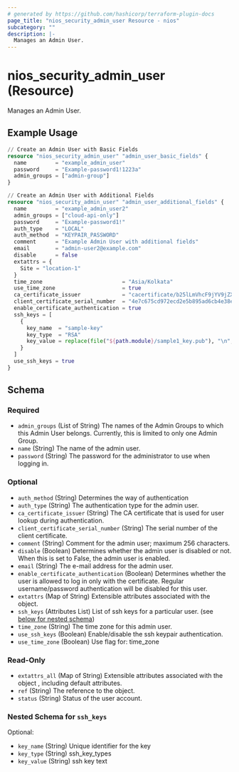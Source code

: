 ```yaml
---
# generated by https://github.com/hashicorp/terraform-plugin-docs
page_title: "nios_security_admin_user Resource - nios"
subcategory: ""
description: |-
  Manages an Admin User.
---
```


# nios_security_admin_user (Resource)

Manages an Admin User.

## Example Usage

```terraform
// Create an Admin User with Basic Fields
resource "nios_security_admin_user" "admin_user_basic_fields" {
  name         = "example_admin_user"
  password     = "Example-password1!1223a"
  admin_groups = ["admin-group"]
}

// Create an Admin User with Additional Fields
resource "nios_security_admin_user" "admin_user_additional_fields" {
  name         = "example_admin_user2"
  admin_groups = ["cloud-api-only"]
  password     = "Example-password1!"
  auth_type    = "LOCAL"
  auth_method  = "KEYPAIR_PASSWORD"
  comment      = "Example Admin User with additional fields"
  email        = "admin-user2@example.com"
  disable      = false
  extattrs = {
    Site = "location-1"
  }
  time_zone                         = "Asia/Kolkata"
  use_time_zone                     = true
  ca_certificate_issuer             = "cacertificate/b25lLmVhcF9jYV9jZXJ0JDAuNzg5Y2IyOGVkZDgyMDE5MTYzODljOGQ5MGI2MTM4YmFlNDIxODY1YmY2YWZlMTdiMmEyNDRjNTIwNDRkMGQ3NWFiMGY0MGFjNTBmYzc3ZGMwM2YwOTI2NWRhNDRkYzllMjQ0OTBkZmMyMWEyOWVlYmIxODhlMDFlMWY5OGYwOTg:CN%3D%22ib-root-ca%22"
  client_certificate_serial_number  = "4e7c675cd972ecd2e5b895ad6cb4e38e6d77b4b4"
  enable_certificate_authentication = true
  ssh_keys = [
    {
      key_name  = "sample-key"
      key_type  = "RSA"
      key_value = replace(file("${path.module}/sample1_key.pub"), "\n", "")
    }
  ]
  use_ssh_keys = true
}
```

<!-- schema generated by tfplugindocs -->
## Schema

### Required

- `admin_groups` (List of String) The names of the Admin Groups to which this Admin User belongs. Currently, this is limited to only one Admin Group.
- `name` (String) The name of the admin user.
- `password` (String) The password for the administrator to use when logging in.

### Optional

- `auth_method` (String) Determines the way of authentication
- `auth_type` (String) The authentication type for the admin user.
- `ca_certificate_issuer` (String) The CA certificate that is used for user lookup during authentication.
- `client_certificate_serial_number` (String) The serial number of the client certificate.
- `comment` (String) Comment for the admin user; maximum 256 characters.
- `disable` (Boolean) Determines whether the admin user is disabled or not. When this is set to False, the admin user is enabled.
- `email` (String) The e-mail address for the admin user.
- `enable_certificate_authentication` (Boolean) Determines whether the user is allowed to log in only with the certificate. Regular username/password authentication will be disabled for this user.
- `extattrs` (Map of String) Extensible attributes associated with the object.
- `ssh_keys` (Attributes List) List of ssh keys for a particular user. (see [below for nested schema](#nestedatt--ssh_keys))
- `time_zone` (String) The time zone for this admin user.
- `use_ssh_keys` (Boolean) Enable/disable the ssh keypair authentication.
- `use_time_zone` (Boolean) Use flag for: time_zone

### Read-Only

- `extattrs_all` (Map of String) Extensible attributes associated with the object , including default attributes.
- `ref` (String) The reference to the object.
- `status` (String) Status of the user account.

<a id="nestedatt--ssh_keys"></a>
### Nested Schema for `ssh_keys`

Optional:

- `key_name` (String) Unique identifier for the key
- `key_type` (String) ssh_key_types
- `key_value` (String) ssh key text
